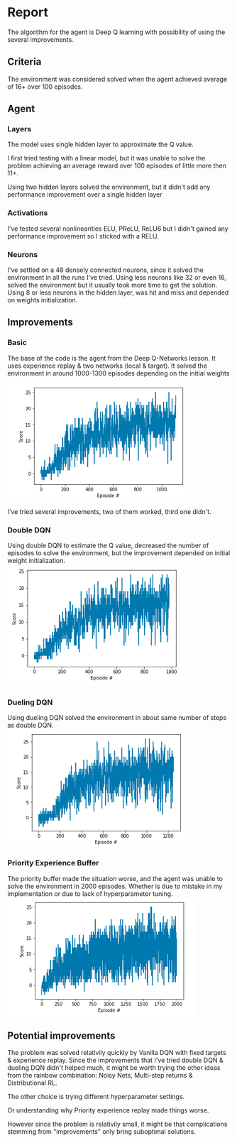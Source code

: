 # Report

The algorithm for the agent is Deep Q learning with possibility of using the several improvements.

## Criteria
The environment was considered solved when the agent achieved average of 16+ over 100 episodes.

## Agent
### Layers 
The model uses single hidden layer to approximate the Q value. 

I  first tried testing with a linear model, but it was unable to solve the problem achieving an average  reward over 100 episodes of little more then 11+.

Using two hidden layers solved the environment, but it didn't add any performance improvement over a single hidden layer

### Activations
I've tested several nonlinearities ELU, PReLU, ReLU6 but I didn't gained any performance improvement so I sticked with a RELU.

### Neurons
I've settled on a 48 densely connected neurons, since it solved the environment in all the runs I've tried. Using less neurons like 32 or even 16, solved the environment but it usually took more time to get the solution. Using 8 or less neurons in the hidden layer, was hit and miss and depended on weights initialization.

## Improvements

### Basic
The base of the code is the agent from the Deep Q-Networks lesson. It uses experience replay & two networks (local & target). It solved the environment in around 1000-1300 episodes depending on the initial weights

![Basic](img/simple.png)


I've tried several improvements, two of them worked, third one didn't.

### Double DQN
Using double DQN to estimate the Q value, decreased the number of episodes to solve the environment, but the improvement depended on initial weight initialization.
![Double](img/double.png)

### Dueling DQN
Using dueling DQN solved the environment in about same number of steps as double DQN.
![Dueling](img/dueling.png)

### Priority Experience Buffer
The priority buffer made the situation worse, and the agent was unable to solve the environment in 2000 episodes. Whether is due to mistake in my implementation or due to lack of hyperparameter tuning.
![Priority](img/priority.png)

## Potential improvements
The problem was solved relativily quickly by Vanilla DQN with fixed targets & experience replay. Since the improvements that I've tried double DQN & dueling DQN didn't helped much, it might be worth trying the other ideas from the rainbow combination: Noisy Nets, Multi-step returns & Distributional RL.

The other choice is trying different hyperparameter settings.

Or understanding why Priority experience replay made things worse.

However since the problem is relativily small, it might be that complications stemming from "improvements" only bring suboptimal solutions.